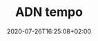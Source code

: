 ---
title: "ADN tempo"
date: 2020-07-26T16:25:08+02:00
draft: false
orientation: "portrait"
imageName: "4.jpg"
weight: 4
url: "/ADN-tempo"
dimensions: "60 x 80"
---